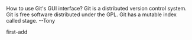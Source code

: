 How to use Git's GUI interface?
Git is a distributed version control system.
Git is free software distributed under the GPL.
Git has a mutable index called stage.
--Tony

first-add